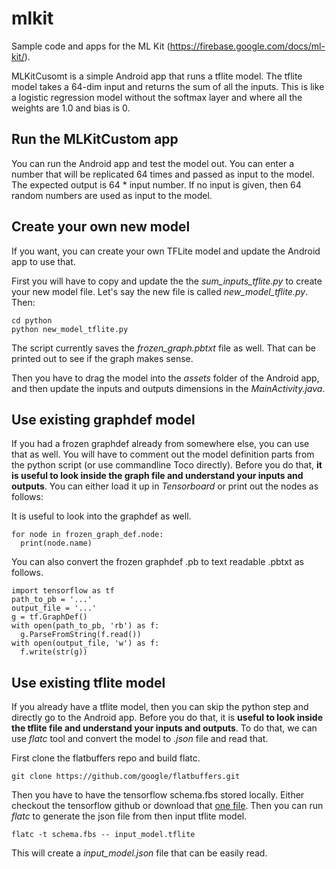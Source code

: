 # mlkit
Sample code and apps for the ML Kit (https://firebase.google.com/docs/ml-kit/). 

MLKitCusomt is a simple Android app that runs a tflite model. The tflite model takes a 64-dim input and returns the sum of all the inputs. This is like a
 logistic regression model without the softmax layer and where all the weights are 1.0 and bias is
 0.

## Run the MLKitCustom app
You can run the Android app and test the model out. You can enter a number that will be replicated 64 times and passed as
input to the model. The expected output is 64 * input number. If no input is given, then 64
random numbers are used as input to the model.

## Create your own new model
If you want, you can create your own TFLite model and update the Android app to use that. 

First you will have to copy and update the the *sum_inputs_tflite.py* to create your new model file. 
Let's say the new file is called *new_model_tflite.py*. Then:
    
    cd python
    python new_model_tflite.py
   
The script currently saves the *frozen_graph.pbtxt* file as well. That can be printed out to see if the graph makes sense.

Then you have to drag the model into the *assets* folder of the Android app, and then update the inputs and outputs dimensions
in the *MainActivity.java*.

## Use existing graphdef model 
If you had a frozen graphdef already from somewhere else, you can use that as well. You will have to comment out
the model definition parts from the python script (or use commandline Toco directly). Before you do that, **it is 
useful to look inside the graph file and understand your inputs and outputs**.
You can either load it up in *Tensorboard* or print out the nodes as follows:
    
It is useful to look into the graphdef as well.

    for node in frozen_graph_def.node:
      print(node.name)
 
You can also convert the frozen graphdef .pb to text readable .pbtxt as follows.
 
    import tensorflow as tf
    path_to_pb = '...'
    output_file = '...'
    g = tf.GraphDef()
    with open(path_to_pb, 'rb') as f:
      g.ParseFromString(f.read())
    with open(output_file, 'w') as f:
      f.write(str(g))
  
## Use existing tflite model 
If you already have a tflite model, then you can skip the python step and directly go to the Android app. Before you do that, it is 
**useful to look inside the tflite file and understand your inputs and outputs**. To do that, we can use *flatc* tool and convert
the model to *.json* file and read that. 

First clone the flatbuffers repo and build flatc.
    
    git clone https://github.com/google/flatbuffers.git
   
Then you have to have the tensorflow schema.fbs stored locally. Either checkout the tensorflow github or download
that [one file](https://github.com/tensorflow/tensorflow/blob/18003982ff9c809ab8e9b76dd4c9b9ebc795f4b8/tensorflow/contrib/lite/schema/schema.fbs). 
Then you can run *flatc* to generate the json file from then input tflite model.
    
    flatc -t schema.fbs -- input_model.tflite
    
 This will create a *input_model.json* file that can be easily read. 

